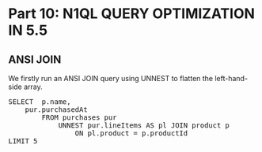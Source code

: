 # Part 10: N1QL QUERY OPTIMIZATION IN 5.5
  
## ANSI JOIN

We firstly run an ANSI JOIN query using UNNEST to flatten the left-hand-side array.

<pre id="example">
SELECT 	p.name, 
	pur.purchasedAt
    	FROM purchases pur
      		UNNEST pur.lineItems AS pl JOIN product p
          		ON pl.product = p.productId
LIMIT 5
</pre>

